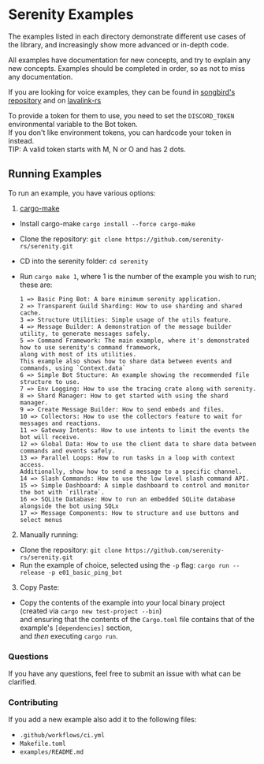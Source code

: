 # Serenity Examples

The examples listed in each directory demonstrate different use cases of the
library, and increasingly show more advanced or in-depth code.

All examples have documentation for new concepts, and try to explain any new
concepts. Examples should be completed in order, so as not to miss any
documentation.

If you are looking for voice examples, they can be found in [songbird's repository](https://github.com/serenity-rs/songbird/tree/current/examples/serenity) and on [lavalink-rs](https://gitlab.com/vicky5124/lavalink-rs/-/tree/master/examples)

To provide a token for them to use, you need to set the `DISCORD_TOKEN`
environmental variable to the Bot token.\
If you don't like environment tokens, you can hardcode your token in instead.\
TIP: A valid token starts with M, N or O and has 2 dots.

## Running Examples

To run an example, you have various options:

1. [cargo-make](https://lib.rs/crates/cargo-make)

- Install cargo-make `cargo install --force cargo-make`
- Clone the repository: `git clone https://github.com/serenity-rs/serenity.git`
- CD into the serenity folder: `cd serenity`
- Run `cargo make 1`, where 1 is the number of the example you wish to run; these are:

    ```
    1 => Basic Ping Bot: A bare minimum serenity application.
    2 => Transparent Guild Sharding: How to use sharding and shared cache.
    3 => Structure Utilities: Simple usage of the utils feature.
    4 => Message Builder: A demonstration of the message builder utility, to generate messages safely.
    5 => Command Framework: The main example, where it's demonstrated how to use serenity's command framework,
    along with most of its utilities.
    This example also shows how to share data between events and commands, using `Context.data`
    6 => Simple Bot Stucture: An example showing the recommended file structure to use.
    7 => Env Logging: How to use the tracing crate along with serenity.
    8 => Shard Manager: How to get started with using the shard manager.
    9 => Create Message Builder: How to send embeds and files.
    10 => Collectors: How to use the collectors feature to wait for messages and reactions.
    11 => Gateway Intents: How to use intents to limit the events the bot will receive.
    12 => Global Data: How to use the client data to share data between commands and events safely.
    13 => Parallel Loops: How to run tasks in a loop with context access.
    Additionally, show how to send a message to a specific channel.
    14 => Slash Commands: How to use the low level slash command API.
    15 => Simple Dashboard: A simple dashboard to control and monitor the bot with `rillrate`.
    16 => SQLite Database: How to run an embedded SQLite database alongside the bot using SQLx
    17 => Message Components: How to structure and use buttons and select menus
    ```

2. Manually running:

- Clone the repository: `git clone https://github.com/serenity-rs/serenity.git`
- Run the example of choice, selected using the `-p` flag: `cargo run --release -p e01_basic_ping_bot `

3. Copy Paste:

- Copy the contents of the example into your local binary project\
(created via `cargo new test-project --bin`)\
and ensuring that the contents of the `Cargo.toml` file
contains that of the example's `[dependencies]` section,\
and _then_ executing `cargo run`.

### Questions

If you have any questions, feel free to submit an issue with what can be
clarified.

### Contributing

If you add a new example also add it to the following files:

- `.github/workflows/ci.yml`
- `Makefile.toml`
- `examples/README.md`
